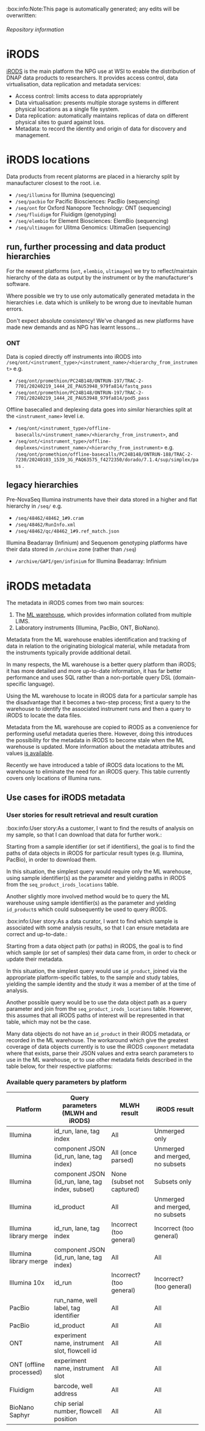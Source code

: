 <!-- Space: NPG -->
<!-- Parent: iRODS -->
<!-- Title: Linking samples to data in iRODS -->

<!-- Macro: :box:([^:]+):([^:]*):(.+):
     Template: ac:box
     Icon: true
     Name: ${1}
     Title: ${2}
     Body: ${3} -->

:box:info:Note:This page is automatically generated; any edits will be overwritten:

###### Repository information

<!-- Include: docs/includes/repo-metadata.md -->

<!-- Include: ac:toc -->

# iRODS

[iRODS](https://irods.org) is the main platform the NPG use at WSI to enable the 
distribution of DNAP data products to researchers. It provides access control, data
virtualisation, data replication and metadata services:

- Access control: limits access to data appropriately
- Data virtualisation: presents multiple storage systems in different physical 
  locations as a single file system.
- Data replication: automatically maintains replicas of data on different physical
  sites to guard against loss.
- Metadata: to record the identity and origin of data for discovery and management. 

# iRODS locations

Data products from recent platorms are placed in a hierarchy split by manaufacturer closest to the root. i.e.

- `/seq/illumina` for Illumina (sequencing)
- `/seq/pacbio` for Pacific Biosciences: PacBio (sequencing)
- `/seq/ont` for Oxford Nanopore Technology: ONT (sequencing)
- `/seq/fluidigm` for Fluidigm (genotyping)
- `/seq/elembio` for Element Biosciences: ElemBio (sequencing)
- `/seq/ultimagen` for Ulitma Genomics: UltimaGen (sequencing) 

## run, further processing and data product hierarchies

For the newest platforms (`ont`, `elembio`, `ultimagen`) we try to reflect/maintain hierarchy of the data as output by the instrument or by the manufacturer's software.

Where possible we try to use only automatically generated metadata in the hierarchies i.e. data which is unlikely to be wrong due to inevitable human errors.

Don't expect absolute consistency! We've changed as new platforms have made new demands and as NPG has learnt lessons...

### ONT
Data is copied directly off instruments into iRODS into `/seq/ont/<instrument_type>/<instrument_name>/<hierarchy_from_instrument>` e.g.
- `/seq/ont/promethion/PC24B148/ONTRUN-197/TRAC-2-7701/20240219_1444_2E_PAU53948_979fa814/fastq_pass`
- `/seq/ont/promethion/PC24B148/ONTRUN-197/TRAC-2-7701/20240219_1444_2E_PAU53948_979fa814/pod5_pass`

Offline basecalled and deplexing data goes into _similar_ hierarchies split at the `<instrument_name>` level i.e.
- `/seq/ont/<instrument_type>/offline-basecalls/<instrument_name>/<hierarchy_from_instrument>`, and
- `/seq/ont/<instrument_type>/offline-deplexes/<instrument_name>/<hierarchy_from_instrument>`
e.g. `/seq/ont/promethion/offline-basecalls/PC24B148/ONTRUN-188/TRAC-2-7230/20240103_1539_3G_PAQ63575_f4272350/dorado/7.1.4/sup/simplex/pass` .


## legacy hierarchies

Pre-NovaSeq Illumina instruments have their data stored in a higher and flat hierarchy in `/seq/` e.g.
- `/seq/48462/48462_1#9.cram`
- `/seq/48462/RunInfo.xml`
- `/seq/48462/qc/48462_1#9.ref_match.json`

Illumina Beadarray (Infinium) and Sequenom genotyping platforms have their data stored in `/archive` zone (rather than `/seq`) 
- `/archive/GAPI/gen/infinium` for Illumina Beadarray: Infinium

# iRODS metadata

The metadata in iRODS comes from two main sources:

1. The [ML warehouse](https://ssg-confluence.internal.sanger.ac.uk/x/CYIbB), which 
   provides information collated from multiple LIMS. 
2. Laboratory instruments (Illumina, PacBio, ONT, BioNano).

Metadata from the ML warehouse enables identification and tracking of data in 
relation to the originating biological material, while metadata from the instruments 
typically provide additional detail. 

In many respects, the ML warehouse is a better query platform than iRODS; it has 
more detailed and more up-to-date information, it has far better performance and 
uses SQL rather than a non-portable query DSL (domain-specific language).

Using the ML warehouse to locate in iRODS data for a particular sample has the 
disadvantage that it becomes a two-step process; first a query to the warehouse to 
identify the associated instrument runs and then a query to iRODS to locate the data 
files.

Metadata from the ML warehouse are copied to iRODS as a convenience for performing 
useful metadata queries there. However, doing this introduces the possibility for the 
metadata in iRODS to become stale when the ML warehouse is updated. More information 
about the metadata attributes and values [is available](https://ssg-confluence.internal.sanger.ac.uk/display/NPG/NPG+iRODS+metadata).

Recently we have introduced a table of iRODS data locations to the ML warehouse to 
eliminate the need for an iRODS query. This table currently covers only locations of 
Illumina runs.

## Use cases for iRODS metadata

### User stories for result retrieval and result curation


:box:info:User story:As a customer, I want to find the results of analysis on my sample, so that I can download that data for further work.:

Starting from a sample identifier (or set if identifiers), the goal is to find the 
paths of data objects in iRODS for particular result types (e.g. Illumina, PacBio), 
in order to download them.

In this situation, the simplest query would require only the ML warehouse, using 
sample identifier(s) as the parameter and yielding paths in iRODS from the 
`seq_product_irods_locations` table.

Another slightly more involved method would be to query the ML warehouse using 
sample identifier(s) as the parameter and yielding `id_product`s which could 
subsequently be used to query iRODS.


:box:info:User story:As a data curator, I want to find which sample is associated with some analysis results, so that I can ensure metadata are correct and up-to-date.:

Starting from a data object path (or paths) in iRODS, the goal is to find which 
sample (or set of samples) their data came from, in order to check or update their 
metadata.

In this situation, the simplest query would use `id_product`, joined via the 
appropriate platform-specific tables, to the sample and study tables, yielding the 
sample identity and the study it was a member of at the time of analysis.

Another possible query would be to use the data object path as a query parameter and 
join from the `seq_product_irods_locations` table. However, this assumes that all 
iRODS paths of interest will be represented in that table, which may not be the case.

Many data objects do not have an `id_product` in their iRODS metadata, or recorded 
in the ML warehouse. The workaround which give the greatest coverage of data objects 
currently is to use the iRODS `component` metadata where that exists, parse their JSON 
values and extra search parameters to use in the ML warehouse, or to use other 
metadata fields described in the table below, for their respective platforms:


### Available query parameters by platform


| Platform                | Query parameters (MLWH and iRODS)                | MLWH result                | iRODS result                    |
|-------------------------|--------------------------------------------------|----------------------------|---------------------------------|
| Illumina                | id_run, lane, tag index                          | All                        | Unmerged only                   |
| Illumina                | component JSON (id_run, lane, tag index)         | All (once parsed)          | Unmerged and merged, no subsets |
| Illumina                | component JSON (id_run, lane, tag index, subset) | None (subset not captured) | Subsets only                    |
| Illumina                | id_product                                       | All                        | Unmerged and merged, no subsets |
| Illumina library merge  | id_run, lane, tag index                          | Incorrect (too general)    | Incorrect (too general)         |
| Illumina library merge  | component JSON (id_run, lane, tag index)         | All                        | All                             |
| Illumina 10x            | id_run                                           | Incorrect? (too general)   | Incorrect? (too general)        |
| PacBio                  | run_name, well label, tag identifier             | All                        | All                             |
| PacBio                  | id_product                                       | All                        | All                             |
| ONT                     | experiment name, instrument slot, flowcell id    | All                        | All                             |
| ONT (offline processed) | experiment name, instrument slot                 | All                        | All                             |
| Fluidigm                | barcode, well address                            | All                        | All                             |
| BioNano Saphyr          | chip serial number, flowcell position            | All                        | All                             |
